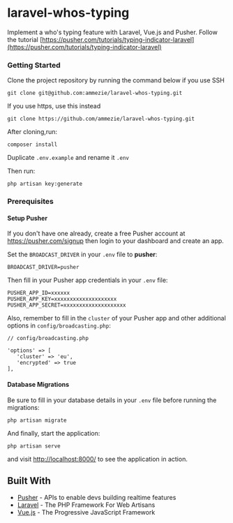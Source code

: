 # laravel-whos-typing

Implement a who's typing feature with Laravel, Vue.js and Pusher. Follow the tutorial [https://pusher.com/tutorials/typing-indicator-laravel](https://pusher.com/tutorials/typing-indicator-laravel)

### Getting Started

Clone the project repository by running the command below if you use SSH

```
git clone git@github.com:ammezie/laravel-whos-typing.git
```

If you use https, use this instead

```
git clone https://github.com/ammezie/laravel-whos-typing.git
```

After cloning,run:

```
composer install
```

Duplicate `.env.example` and rename it `.env`

Then run:

```
php artisan key:generate
```

### Prerequisites

#### Setup Pusher

If you don't have one already, create a free Pusher account at https://pusher.com/signup then login to your dashboard and create an app. 

Set the `BROADCAST_DRIVER` in your `.env` file to **pusher**:

```
BROADCAST_DRIVER=pusher
```

Then fill in your Pusher app credentials in your `.env` file:

```
PUSHER_APP_ID=xxxxxx
PUSHER_APP_KEY=xxxxxxxxxxxxxxxxxxxx
PUSHER_APP_SECRET=xxxxxxxxxxxxxxxxxxxx
```

Also, remember to fill in the `cluster` of your Pusher app and other additional options in `config/broadcasting.php`:

```
// config/broadcasting.php

'options' => [
   'cluster' => 'eu',
   'encrypted' => true
],
```

#### Database Migrations

Be sure to fill in your database details in your `.env` file before running the migrations:

```
php artisan migrate
```

And finally, start the application:

```
php artisan serve
```

and visit [http://localhost:8000/](http://localhost:8000/) to see the application in action.

## Built With

* [Pusher](https://pusher.com/) - APIs to enable devs building realtime features
* [Laravel](https://laravel.com) - The PHP Framework For Web Artisans
* [Vue.js](https://vuejs.org) - The Progressive JavaScript Framework
